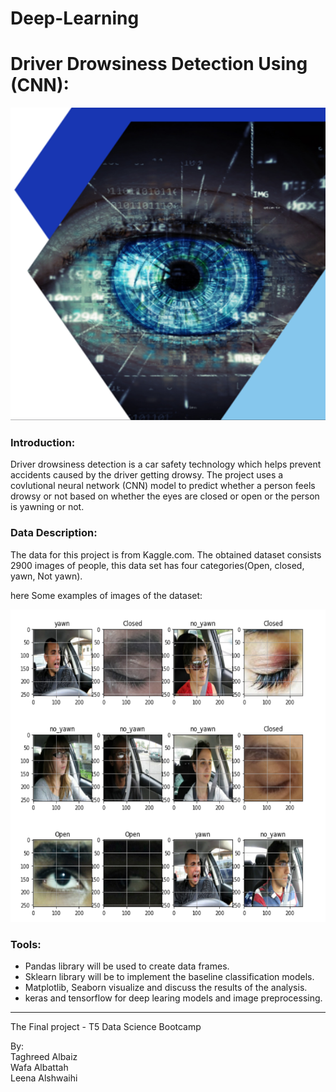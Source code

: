 # Deep-Learning
# Driver Drowsiness Detection Using (CNN):
<img src="https://github.com/talbaiz/Deep-Learning/blob/main/Images/eye.png" width="800" height="500" />

### Introduction:

Driver drowsiness detection is a car safety technology which helps prevent accidents caused by the driver getting drowsy.
The project uses a covlutional neural network (CNN) model to predict whether a person feels drowsy or not based on whether the eyes are closed or open or the person is yawning or not.

### Data Description:

The data for this project is from Kaggle.com. The obtained dataset consists 2900 images of people, this data set has four categories(Open, closed, yawn, Not yawn).

here Some examples of images of the dataset:

<img src="https://github.com/talbaiz/Deep-Learning/blob/main/Images/images%20dataset.png" width="800" height="500" />

### Tools:

- Pandas library will be used to create data frames.
- Sklearn library will be to implement the baseline classification models.
- Matplotlib, Seaborn visualize and discuss the results of the analysis.
- keras and tensorflow for deep learing models and image preprocessing.


---------------------------------------------------------
The Final project - T5 Data Science Bootcamp

By:<br />
Taghreed Albaiz<br />
Wafa Albattah<br />
Leena Alshwaihi<br />

